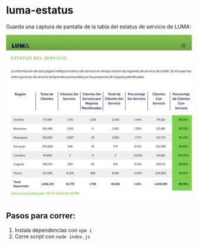 # luma-estatus

Guarda una captura de pantalla de la tabla del estatus de servicio de LUMA:

![captura de pantalla](screenshot_example.png)

## Pasos para correr:

1. Instala dependencias con `npm i`
2. Corre script con `node index.js`